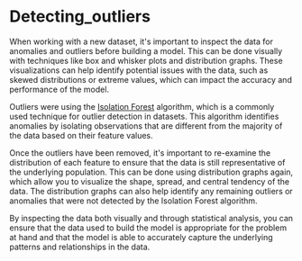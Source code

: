 # Detecting_outliers

When working with a new dataset, it's important to inspect the data for anomalies and outliers before building a model. This can be done visually with techniques like box and whisker plots and distribution graphs. These visualizations can help identify potential issues with the data, such as skewed distributions or extreme values, which can impact the accuracy and performance of the model.

Outliers were using the [Isolation Forest](https://scikit-learn.org/stable/modules/generated/sklearn.ensemble.IsolationForest.html) algorithm, which is a commonly used technique for outlier detection in datasets. This algorithm identifies anomalies by isolating observations that are different from the majority of the data based on their feature values.

Once the outliers have been removed, it's important to re-examine the distribution of each feature to ensure that the data is still representative of the underlying population. This can be done using distribution graphs again, which allow you to visualize the shape, spread, and central tendency of the data. The distribution graphs can also help identify any remaining outliers or anomalies that were not detected by the Isolation Forest algorithm.

By inspecting the data both visually and through statistical analysis, you can ensure that the data used to build the model is appropriate for the problem at hand and that the model is able to accurately capture the underlying patterns and relationships in the data.
